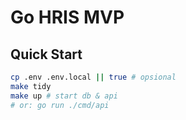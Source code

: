 # Go HRIS MVP


## Quick Start
```bash
cp .env .env.local || true # opsional
make tidy
make up # start db & api
# or: go run ./cmd/api